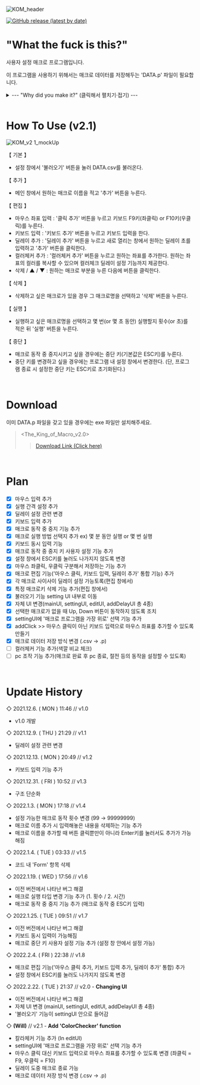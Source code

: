 ![KOM_header](https://user-images.githubusercontent.com/64591335/155003398-f30bfcc2-39b7-48e3-b4b2-e9b18a357fe2.png)

<a href = "https://github.com/Yoon-men/The_King_of_Macro/releases/tag/v2.0"><img alt="GitHub release (latest by date)" src="https://img.shields.io/github/v/release/Yoon-men/The_King_of_Macro?color=b461f2&logo=github"></a>

# "What the fuck is this?"
사용자 설정 매크로 프로그램입니다.

이 프로그램을 사용하기 위해서는 매크로 데이터를 저장해두는 'DATA.p' 파일이 필요합니다.
<details>
  <summary>--- "Why did you make it?" (클릭해서 펼치기·접기) ---</summary>

  ![image](https://user-images.githubusercontent.com/64591335/165354839-8295c95e-883f-4a39-bf61-60a75ef76e65.png)
  
  ![image](https://user-images.githubusercontent.com/64591335/165355482-82fbd3ab-8f5b-4fcc-a0aa-99e7304302db.png)
  
  레바의 모험 하려고 만들었습니다.
  
  스킬을 쓰려면 '무색 큐브 조각'이라는 아이템이 많이 필요한데,
  
  손으로 일일이 한 번씩 클릭해가며 사기가 너무 귀찮아서 The_King_of_Macro를 만들게 되었습니다.
</details>

<br>

# How To Use (v2.1)
![KOM_v2 1_mockUp](https://user-images.githubusercontent.com/64591335/195372144-15598ea2-3e1a-4bb2-bca4-1391389d3989.png)


【 기본 】
- 설정 창에서 '불러오기' 버튼을 눌러 DATA.csv를 불러온다.

【 추가 】
- 메인 창에서 원하는 매크로 이름을 적고 '추가' 버튼을 누른다.

【 편집 】
- 마우스 좌표 입력 : '클릭 추가' 버튼을 누르고 키보드 F9키(좌클릭) or F10키(우클릭)를 누른다.
- 키보드 입력 : '키보드 추가' 버튼을 누르고 키보드 입력을 한다.
- 딜레이 추가 : '딜레이 추가' 버튼을 누르고 새로 열리는 창에서 원하는 딜레이 초를 입력하고 '추가' 버튼을 클릭한다.
- 컬러체커 추가 : '컬러체커 추가' 버튼을 누르고 원하는 좌표를 추가한다. 원하는 좌표의 컬러를 복사할 수 있으며 컬러체크 딜레이 설정 기능까지 제공한다.
- 삭제 / ▲ / ▼ : 원하는 매크로 부분을 누른 다음에 버튼을 클릭한다.

【 삭제 】
- 삭제하고 싶은 매크로가 있을 경우 그 매크로명을 선택하고 '삭제' 버튼을 누른다.

【 실행 】
- 실행하고 싶은 매크로명을 선택하고 몇 번(or 몇 초 동안) 실행할지 횟수(or 초)를 적은 뒤 '실행' 버튼을 누른다.

【 중단 】
- 매크로 동작 중 중지시키고 싶을 경우에는 중단 키(기본값은 ESC키)를 누른다.
- 중단 키를 변경하고 싶을 경우에는 프로그램 내 설정 창에서 변경한다. (단, 프로그램 종료 시 설정한 중단 키는 ESC키로 초기화된다.)

<br>

# Download
이미 DATA.p 파일을 갖고 있을 경우에는 exe 파일만 설치해주세요.
> <The_King_of_Macro_v2.0>
>> <a href = "https://github.com/Yoon-men/The_King_of_Macro/releases/tag/v2.0">Download Link (Click here)</a>

<br>

# Plan
- [x] 마우스 입력 추가
- [x] 실행 간격 설정 추가
- [x] 딜레이 설정 관련 변경
- [x] 키보드 입력 추가
- [x] 매크로 동작 중 중지 기능 추가
- [x] 매크로 실행 방법 선택지 추가 ex) 몇 분 동안 실행 or 몇 번 실행
- [x] 키보드 동시 입력 기능 
- [x] 매크로 동작 중 중지 키 사용자 설정 기능 추가
- [x] 설정 창에서 ESC키를 눌러도 나가지지 않도록 변경
- [x] 마우스 좌클릭, 우클릭 구분해서 저장하는 기능 추가
- [x] 매크로 편집 기능('마우스 클릭, 키보드 입력, 딜레이 추가' 통합 기능) 추가
- [x] 각 매크로 사이사이 딜레이 설정 가능토록(편집 창에서)
- [x] 특정 매크로키 삭제 기능 추가(편집 창에서)
- [x] 불러오기 기능 setting UI 내부로 이동
- [x] 자체 UI 변경(mainUI, settingUI, editUI, addDelayUI 총 4종)
- [x] 선택한 매크로가 없을 때 Up, Down 버튼이 동작하지 않도록 조치
- [x] settingUI에 '매크로 프로그램을 가장 위로' 선택 기능 추가
- [x] addClick >> 마우스 클릭이 아닌 키보드 입력으로 마우스 좌표를 추가할 수 있도록 만들기
- [x] 매크로 데이터 저장 방식 변경 (.csv -> .p)
- [ ] 컬러체커 기능 추가(색깔 비교 체크)
- [ ] pc 조작 기능 추가(매크로 완료 후 pc 종료, 절전 등의 동작을 설정할 수 있도록)

<br>

# Update History
◇ 2021.12.6. ( MON ) 11:46 // v1.0
- v1.0 개발

◇ 2021.12.9. ( THU ) 21:29 // v1.1
- 딜레이 설정 관련 변경

◇ 2021.12.13. ( MON ) 20:49 // v1.2
- 키보드 입력 기능 추가

◇ 2021.12.31. ( FRI ) 10:52 // v1.3
- 구조 단순화

◇ 2022.1.3. ( MON ) 17:18 // v1.4
- 설정 가능한 매크로 동작 횟수 변경 (99 → 99999999)
- 매크로 이름 추가 시 입력해놓은 내용을 삭제하는 기능 추가
- 매크로 이름을 추가할 때 버튼 클릭뿐만이 아니라 Enter키를 눌러서도 추가가 가능해짐

◇ 2022.1.4. ( TUE ) 03:33 // v1.5
- 코드 내 'Form' 항목 삭제

◇ 2022.1.19. ( WED ) 17:56 // v1.6
- 이전 버전에서 나타난 버그 해결
- 매크로 실행 타입 변경 기능 추가 (1. 횟수 / 2. 시간)
- 매크로 동작 중 중지 기능 추가 (매크로 동작 중 ESC키 입력)

◇ 2022.1.25. ( TUE ) 09:51 // v1.7
- 이전 버전에서 나타난 버그 해결
- 키보드 동시 입력이 가능해짐
- 매크로 중단 키 사용자 설정 기능 추가 (설정 창 안에서 설정 가능)

◇ 2022.2.4. ( FRI ) 22:38 // v1.8
- 매크로 편집 기능('마우스 클릭 추가, 키보드 입력 추가, 딜레이 추가' 통합) 추가
- 설정 창에서 ESC키를 눌러도 나가지지 않도록 변경

◇ 2022.2.22. ( TUE ) 21:37 // v2.0 - **Changing UI**
- 이전 버전에서 나타난 버그 해결
- 자체 UI 변경 (mainUI, settingUI, editUI, addDelayUI 총 4종)
- '불러오기' 기능이 settingUI 안으로 들어감

◇ **(Will)** // v2.1 - **Add 'ColorChecker' function**
- 칼라체커 기능 추가 (In editUI)
- settingUI에 '매크로 프로그램을 가장 위로' 선택 기능 추가
- 마우스 클릭 대신 키보드 입력으로 마우스 좌표를 추가할 수 있도록 변경 (좌클릭 = F9, 우클릭 = F10)
- 딜레이 도중 매크로 종료 가능
- 매크로 데이터 저장 방식 변경 (.csv -> .p)
